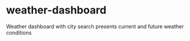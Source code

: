 # weather-dashboard
Weather dashboard with city search presents current and future weather conditions
